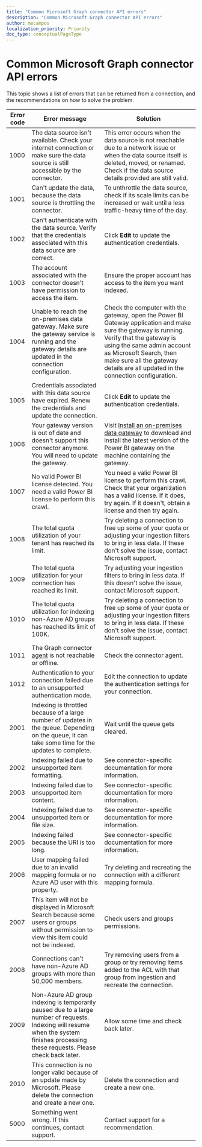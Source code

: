 ```yaml
---
title: "Common Microsoft Graph connector API errors"
description: "Common Microsoft Graph connector API errors"
author: mecampos
localization_priority: Priority
doc_type: conceptualPageType
---
```


# Common Microsoft Graph connector API errors

This topic shows a list of errors that can be returned from a connection, and the recommendations on how to solve the problem.

| **Error code** | **Error message** | **Solution** |
| --- | --- | --- |
| 1000 | The data source isn't available. Check your internet connection or make sure the data source is still accessible by the connector. | This error occurs when the data source is not reachable due to a network issue or when the data source itself is deleted, moved, or renamed. Check if the data source details provided are still valid. |
| 1001 | Can't update the data, because the data source is throttling the connector. | To unthrottle the data source, check if its scale limits can be increased or wait until a less traffic-heavy time of the day. |
| 1002 | Can't authenticate with the data source. Verify that the credentials associated with this data source are correct. | Click  **Edit**  to update the authentication credentials. |
| 1003 | The account associated with the connector doesn't have permission to access the item. | Ensure the proper account has access to the item you want indexed. |
| 1004 | Unable to reach the on-premises data gateway. Make sure the gateway service is running and the gateway details are updated in the connection configuration. | Check the computer with the gateway, open the Power BI Gateway application and make sure the gateway is running. Verify that the gateway is using the same admin account as Microsoft Search, then make sure all the gateway details are all updated in the connection configuration. |
| 1005 | Credentials associated with this data source have expired. Renew the credentials and update the connection. | Click  **Edit**  to update the authentication credentials. |
| 1006 | Your gateway version is out of date and doesn't support this connector anymore. You will need to update the gateway. | Visit [Install an on-premises data gateway](https://docs.microsoft.com/data-integration/gateway/service-gateway-install) to download and install the latest version of the Power BI gateway on the machine containing the gateway. |
| 1007 | No valid Power BI license detected. You need a valid Power BI license to perform this crawl. | You need a valid Power BI license to perform this crawl. Check that your organization has a valid license. If it does, try again. If it doesn't, obtain a license and then try again. |
| 1008 | The total quota utilization of your tenant has reached its limit. | Try deleting a connection to free up some of your quota or adjusting your ingestion filters to bring in less data. If these don't solve the issue, contact Microsoft support. |
| 1009 | The total quota utilization for your connection has reached its limit. | Try adjusting your ingestion filters to bring in less data. If this doesn't solve the issue, contact Microsoft support. |
| 1010 | The total quota utilization for indexing non-Azure AD groups has reached its limit of 100K. | Try deleting a connection to free up some of your quota or adjusting your ingestion filters to bring in less data. If these don't solve the issue, contact Microsoft support. |
| 1011 | The Graph connector [agent](https://docs.microsoft.com/microsoftsearch/on-prem-agent) is not reachable or offline. | Check the connector agent. |
| 1012 | Authentication to your connection failed due to an unsupported authentication mode. | Edit the connection to update the authentication settings for your connection. |
 2001 | Indexing is throttled because of a large number of updates in the queue. Depending on the queue, it can take some time for the updates to complete. | Wait until the queue gets cleared. |
| 2002 | Indexing failed due to unsupported item formatting. | See connector-specific documentation for more information. |
| 2003 | Indexing failed due to unsupported item content. | See connector-specific documentation for more information. |
| 2004 | Indexing failed due to unsupported item or file size. | See connector-specific documentation for more information. |
| 2005 | Indexing failed because the URI is too long. | See connector-specific documentation for more information. |
| 2006 | User mapping failed due to an invalid mapping formula or no Azure AD user with this property. | Try deleting and recreating the connection with a different mapping formula. |
| 2007 | This item will not be displayed in Microsoft Search because some users or groups without permission to view this item could not be indexed. | Check users and groups permissions. |
| 2008 | Connections can't have non-Azure AD groups with more than 50,000 members. | Try removing users from a group or try removing items added to the ACL with that group from ingestion and recreate the connection. |
| 2009 | Non-Azure AD group indexing is temporarily paused due to a large number of requests. Indexing will resume when the system finishes processing these requests. Please check back later. | Allow some time and check back later. |
| 2010 | This connection is no longer valid because of an update made by Microsoft. Please delete the connection and create a new one. | Delete the connection and create a new one. |
| 5000 | Something went wrong. If this continues, contact support. | Contact support for a recommendation.|
